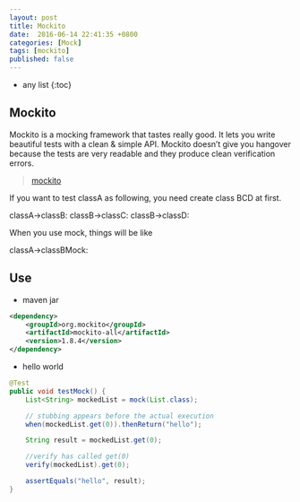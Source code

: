 ```yaml
---
layout: post
title: Mockito
date:  2016-06-14 22:41:35 +0800
categories: [Mock]
tags: [mockito]
published: false
---
```


* any list
{:toc}


## Mockito

Mockito is a mocking framework that tastes really good. It lets you write beautiful tests with a clean & simple API.
Mockito doesn’t give you hangover because the tests are very readable and they produce clean verification errors.

> [mockito](http://site.mockito.org/)


If you want to test classA as following, you need create class BCD at first.

<uml>
    classA->classB:
    classB->classC:
    classB->classD:
</uml>

When you use mock, things will be like

<uml>
    classA->classBMock:
</uml>


## Use

- maven jar

```xml
<dependency>
    <groupId>org.mockito</groupId>
    <artifactId>mockito-all</artifactId>
    <version>1.8.4</version>
</dependency>
```

- hello world

```java
@Test
public void testMock() {
    List<String> mockedList = mock(List.class);

    // stubbing appears before the actual execution
    when(mockedList.get(0)).thenReturn("hello");

    String result = mockedList.get(0);

    //verify has called get(0)
    verify(mockedList).get(0);

    assertEquals("hello", result);
}
```